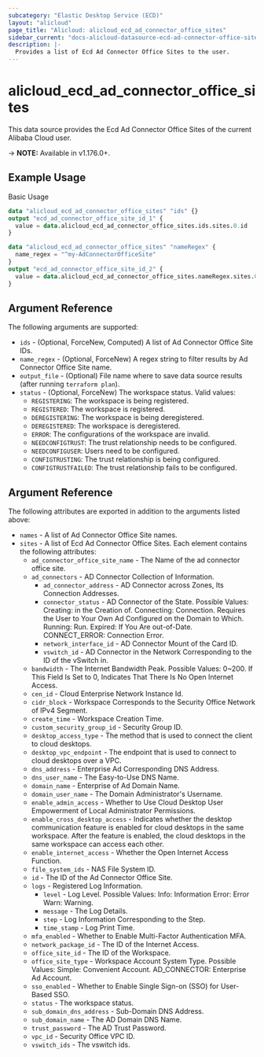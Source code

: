 ```yaml
---
subcategory: "Elastic Desktop Service (ECD)"
layout: "alicloud"
page_title: "Alicloud: alicloud_ecd_ad_connector_office_sites"
sidebar_current: "docs-alicloud-datasource-ecd-ad-connector-office-sites"
description: |-
  Provides a list of Ecd Ad Connector Office Sites to the user.
---
```


# alicloud\_ecd\_ad\_connector\_office\_sites

This data source provides the Ecd Ad Connector Office Sites of the current Alibaba Cloud user.

-> **NOTE:** Available in v1.176.0+.

## Example Usage

Basic Usage

```terraform
data "alicloud_ecd_ad_connector_office_sites" "ids" {}
output "ecd_ad_connector_office_site_id_1" {
  value = data.alicloud_ecd_ad_connector_office_sites.ids.sites.0.id
}

data "alicloud_ecd_ad_connector_office_sites" "nameRegex" {
  name_regex = "^my-AdConnectorOfficeSite"
}
output "ecd_ad_connector_office_site_id_2" {
  value = data.alicloud_ecd_ad_connector_office_sites.nameRegex.sites.0.id
}
```

## Argument Reference

The following arguments are supported:

* `ids` - (Optional, ForceNew, Computed)  A list of Ad Connector Office Site IDs.
* `name_regex` - (Optional, ForceNew) A regex string to filter results by Ad Connector Office Site name.
* `output_file` - (Optional) File name where to save data source results (after running `terraform plan`).
* `status` - (Optional, ForceNew) The workspace status. Valid values:
  - `REGISTERING`: The workspace is being registered.
  - `REGISTERED`: The workspace is registered.
  - `DEREGISTERING`: The workspace is being deregistered.
  - `DEREGISTERED`: The workspace is deregistered.
  - `ERROR`: The configurations of the workspace are invalid.
  - `NEEDCONFIGTRUST`: The trust relationship needs to be configured.
  - `NEEDCONFIGUSER`: Users need to be configured.
  - `CONFIGTRUSTING`: The trust relationship is being configured.
  - `CONFIGTRUSTFAILED`: The trust relationship fails to be configured.

## Argument Reference

The following attributes are exported in addition to the arguments listed above:

* `names` - A list of Ad Connector Office Site names.
* `sites` - A list of Ecd Ad Connector Office Sites. Each element contains the following attributes:
	* `ad_connector_office_site_name` - The Name of the ad connector office site.
	* `ad_connectors` - AD Connector Collection of Information.
		* `ad_connector_address` - AD Connector across Zones, Its Connection Addresses.
		* `connector_status` - AD Connector of the State. Possible Values: Creating: in the Creation of. Connecting: Connection. Requires the User to Your Own Ad Configured on the Domain to Which. Running: Run. Expired: If You Are out-of-Date. CONNECT_ERROR: Connection Error.
		* `network_interface_id` - AD Connector Mount of the Card ID.
		* `vswitch_id` - AD Connector in the Network Corresponding to the ID of the vSwitch in.
	* `bandwidth` - The Internet Bandwidth Peak. Possible Values: 0~200. If This Field Is Set to 0, Indicates That There Is No Open Internet Access.
	* `cen_id` - Cloud Enterprise Network Instance Id.
	* `cidr_block` - Workspace Corresponds to the Security Office Network of IPv4 Segment.
	* `create_time` - Workspace Creation Time.
	* `custom_security_group_id` - Security Group ID.
	* `desktop_access_type` - The method that is used to connect the client to cloud desktops.
	* `desktop_vpc_endpoint` - The endpoint that is used to connect to cloud desktops over a VPC.
	* `dns_address` - Enterprise Ad Corresponding DNS Address.
	* `dns_user_name` - The Easy-to-Use DNS Name.
	* `domain_name` - Enterprise of Ad Domain Name.
	* `domain_user_name` - The Domain Administrator's Username.
	* `enable_admin_access` - Whether to Use Cloud Desktop User Empowerment of Local Administrator Permissions.
	* `enable_cross_desktop_access` - Indicates whether the desktop communication feature is enabled for cloud desktops in the same workspace. After the feature is enabled, the cloud desktops in the same workspace can access each other.
	* `enable_internet_access` - Whether the Open Internet Access Function.
	* `file_system_ids` - NAS File System ID.
	* `id` - The ID of the Ad Connector Office Site.
	* `logs` - Registered Log Information.
		* `level` - Log Level. Possible Values: Info: Information Error: Error Warn: Warning.
		* `message` - The Log Details.
		* `step` - Log Information Corresponding to the Step.
		* `time_stamp` - Log Print Time.
	* `mfa_enabled` - Whether to Enable Multi-Factor Authentication MFA.
	* `network_package_id` - The ID of the Internet Access.
	* `office_site_id` - The ID of the Workspace.
	* `office_site_type` - Workspace Account System Type. Possible Values: Simple: Convenient Account. AD_CONNECTOR: Enterprise Ad Account.
	* `sso_enabled` - Whether to Enable Single Sign-on (SSO) for User-Based SSO.
	* `status` - The workspace status.
	* `sub_domain_dns_address` - Sub-Domain DNS Address.
	* `sub_domain_name` - The AD Domain DNS Name.
	* `trust_password` - The AD Trust Password.
	* `vpc_id` - Security Office VPC ID.
	* `vswitch_ids` - The vswitch ids.